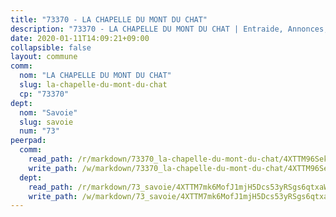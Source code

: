 ```yaml
---
title: "73370 - LA CHAPELLE DU MONT DU CHAT"
description: "73370 - LA CHAPELLE DU MONT DU CHAT | Entraide, Annonces, Initiatives"
date: 2020-01-11T14:09:21+09:00
collapsible: false
layout: commune
comm:
  nom: "LA CHAPELLE DU MONT DU CHAT"
  slug: la-chapelle-du-mont-du-chat
  cp: "73370"
dept:
  nom: "Savoie"
  slug: savoie
  num: "73"
peerpad:
  comm:
    read_path: /r/markdown/73370_la-chapelle-du-mont-du-chat/4XTTM96SekPN82JotfjmkjqVjnPgFiBhcgoqGi1xXVTFBEG9q
    write_path: /w/markdown/73370_la-chapelle-du-mont-du-chat/4XTTM96SekPN82JotfjmkjqVjnPgFiBhcgoqGi1xXVTFBEG9q-K3TgTre73xK7nib2cBjxwLNma6Kjq9VCeQcb3t73Ct8NbZuzJvT8jyv4YBfsQSGXhECok3tLLVYefzkVvSeNUQ8z4mEXVV65dH6CEJHFu4pG7YLLahN38snvAkHRQDXB28M5zQXM
  dept:
    read_path: /r/markdown/73_savoie/4XTTM7mk6MofJ1mjH5Dcs53yRSgs6qtxaWYjKD54ttqHGEMur
    write_path: /w/markdown/73_savoie/4XTTM7mk6MofJ1mjH5Dcs53yRSgs6qtxaWYjKD54ttqHGEMur-K3TgTorsK1WLw8S2EgnkoX8tJEgZgam6ANhvqrVqNfiz9fX8kbMKu5AF1rqzXyxMRZgoVPrb5EERe3PeBhqF1SBfP5G1PJnvsDUF2LQSxevobpkDM4djQDebTYoo6Yx53thenJpY
---
```


